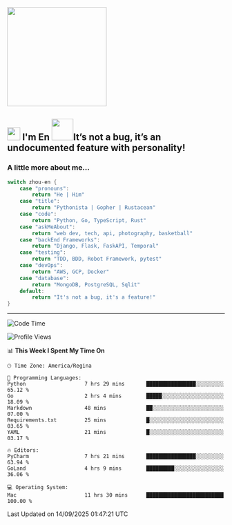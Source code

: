 <img align='center' src="https://media.giphy.com/media/GP1TJJSV4Ys1r64q2A/giphy.gif" width="230">

<h2><img src="https://emojis.slackmojis.com/emojis/images/1531849430/4246/blob-sunglasses.gif?1531849430" width="30"/> I'm En <img src="https://media.giphy.com/media/12oufCB0MyZ1Go/giphy.gif" width="50">It’s not a bug, it’s an undocumented feature with personality!</h2>


<!-- <img align='right' src="https://media.giphy.com/media/M9gbBd9nbDrOTu1Mqx/giphy.gif" width="230"> -->


### A little more about me... 
<!--
```javascript
const zhou-en = {
    pronouns: "He" | "Him",
    title: "Pythonista" | "Gopher" | "Rustacean",
    code: ["Python", "Go", "Rust", "TypeScript"],
    askMeAbout: ["web dev", "tech", "app dev", "photography"],
    technologies: {
        backEnd: {
            python: ["Django", "Flask", "FaskAPI"],
            go: []
        },
        scraping: ["selenium", "scrapy", "spider"],
        testing: ["Robot Framework"],
        devOps: ["AWS", "Docker", "GCP", "Nginx"],
        databases: ["mongo", "postgresql", "sqlite"],
        misc: ["Firebase", "Heroku"]
    },
    architecture: ["Event Driven Architecture", "Microservices"],
    currentFocus: ["Temporal", "Rust"],
    funFact: "It's not a bug, it's a feature!"
};
```
  -->

```go
switch zhou-en {
    case "pronouns":
        return "He | Him"
    case "title":
        return "Pythonista | Gopher | Rustacean"
    case "code":
        return "Python, Go, TypeScript, Rust"
    case "askMeAbout":
        return "web dev, tech, api, photography, basketball"
    case "backEnd Frameworks":
        return "Django, Flask, FaskAPI, Temporal"
    case "testing":
        return "TDD, BDD, Robot Framework, pytest"
    case "devOps":
        return "AWS, GCP, Docker"
    case "database":
        return "MongoDB, PostgreSQL, Sqlit"
    default:
        return "It's not a bug, it's a feature!"
}
```




---
<!--START_SECTION:waka-->
![Code Time](http://img.shields.io/badge/Code%20Time-2%2C515%20hrs%2023%20mins-blue)

![Profile Views](http://img.shields.io/badge/Profile%20Views-1-blue)

📊 **This Week I Spent My Time On** 

```text
🕑︎ Time Zone: America/Regina

💬 Programming Languages: 
Python                   7 hrs 29 mins       ████████████████░░░░░░░░░   65.12 % 
Go                       2 hrs 4 mins        █████░░░░░░░░░░░░░░░░░░░░   18.09 % 
Markdown                 48 mins             ██░░░░░░░░░░░░░░░░░░░░░░░   07.00 % 
Requirements.txt         25 mins             █░░░░░░░░░░░░░░░░░░░░░░░░   03.65 % 
YAML                     21 mins             █░░░░░░░░░░░░░░░░░░░░░░░░   03.17 % 

🔥 Editors: 
PyCharm                  7 hrs 21 mins       ████████████████░░░░░░░░░   63.94 % 
GoLand                   4 hrs 9 mins        █████████░░░░░░░░░░░░░░░░   36.06 % 

💻 Operating System: 
Mac                      11 hrs 30 mins      █████████████████████████   100.00 % 
```


 Last Updated on 14/09/2025 01:47:21 UTC
<!--END_SECTION:waka-->
